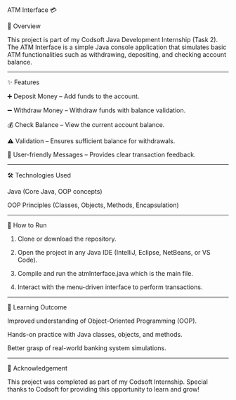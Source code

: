 ATM Interface 💳

📌 Overview

This project is part of my Codsoft Java Development Internship (Task 2).
The ATM Interface is a simple Java console application that simulates basic ATM functionalities such as withdrawing, depositing, and checking account balance.


---

✨ Features

➕ Deposit Money – Add funds to the account.

➖ Withdraw Money – Withdraw funds with balance validation.

💰 Check Balance – View the current account balance.

⚠ Validation – Ensures sufficient balance for withdrawals.

📢 User-friendly Messages – Provides clear transaction feedback.



---

🛠 Technologies Used

Java (Core Java, OOP concepts)

OOP Principles (Classes, Objects, Methods, Encapsulation)



---

🚀 How to Run

1. Clone or download the repository.


2. Open the project in any Java IDE (IntelliJ, Eclipse, NetBeans, or VS Code).


3. Compile and run the atmInterface.java which is the main file.


4. Interact with the menu-driven interface to perform transactions.




---

📖 Learning Outcome

Improved understanding of Object-Oriented Programming (OOP).

Hands-on practice with Java classes, objects, and methods.

Better grasp of real-world banking system simulations.



---

🙌 Acknowledgement

This project was completed as part of my Codsoft Internship.
Special thanks to Codsoft for providing this opportunity to learn and grow!
